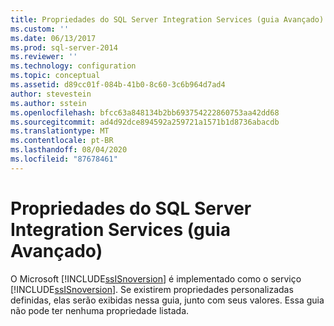 ```yaml
---
title: Propriedades do SQL Server Integration Services (guia Avançado) | Microsoft Docs
ms.custom: ''
ms.date: 06/13/2017
ms.prod: sql-server-2014
ms.reviewer: ''
ms.technology: configuration
ms.topic: conceptual
ms.assetid: d89cc01f-084b-41b0-8c60-3c6b964d7ad4
author: stevestein
ms.author: sstein
ms.openlocfilehash: bfcc63a848134b2bb693754222860753aa42dd68
ms.sourcegitcommit: ad4d92dce894592a259721a1571b1d8736abacdb
ms.translationtype: MT
ms.contentlocale: pt-BR
ms.lasthandoff: 08/04/2020
ms.locfileid: "87678461"
---
```

# <a name="sql-server-integration-services-properties-advanced-tab"></a>Propriedades do SQL Server Integration Services (guia Avançado)
  O Microsoft [!INCLUDE[ssISnoversion](../../includes/ssisnoversion-md.md)] é implementado como o serviço [!INCLUDE[ssISnoversion](../../includes/ssisnoversion-md.md)]. Se existirem propriedades personalizadas definidas, elas serão exibidas nessa guia, junto com seus valores. Essa guia não pode ter nenhuma propriedade listada.  
  
  
